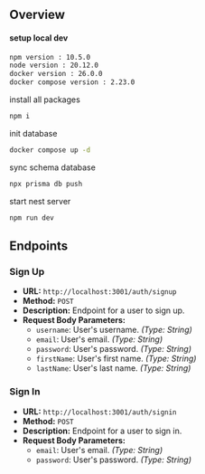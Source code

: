 ## Overview

#### setup local dev

```bash
npm version : 10.5.0
node version : 20.12.0
docker version : 26.0.0
docker compose version : 2.23.0
```

install all packages

```bash
npm i
```

init database

```bash
docker compose up -d
```

sync schema database

```bash
npx prisma db push
```

start nest server

```bash
npm run dev
```

## Endpoints

### Sign Up

-   **URL:** `http://localhost:3001/auth/signup`
-   **Method:** `POST`
-   **Description:** Endpoint for a user to sign up.
-   **Request Body Parameters:**
    -   `username`: User's username. _(Type: String)_
    -   `email`: User's email. _(Type: String)_
    -   `password`: User's password. _(Type: String)_
    -   `firstName`: User's first name. _(Type: String)_
    -   `lastName`: User's last name. _(Type: String)_

### Sign In

-   **URL:** `http://localhost:3001/auth/signin`
-   **Method:** `POST`
-   **Description:** Endpoint for a user to sign in.
-   **Request Body Parameters:**
    -   `email`: User's email. _(Type: String)_
    -   `password`: User's password. _(Type: String)_
